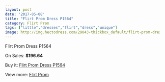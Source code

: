 ```yaml
---
layout: post
date: '2017-05-08'
title: "Flirt Prom Dress P1564"
category: Flirt Prom
tags: ["little","dresses","flirt","dress","unique"]
image: http://img.hectodress.com/29043-thickbox_default/flirt-prom-dress-p1564.jpg
---
```

Flirt Prom Dress P1564

On Sales: **$196.64**
<a href="https://www.hectodress.com/flirt-prom/13558-flirt-prom-dress-p1564.html"><amp-img layout="responsive" width="600" height="600" src="//img.hectodress.com/29043-thickbox_default/flirt-prom-dress-p1564.jpg" alt="Flirt Prom Dress P1564 0" /></a>
<a href="https://www.hectodress.com/flirt-prom/13558-flirt-prom-dress-p1564.html"><amp-img layout="responsive" width="600" height="600" src="//img.hectodress.com/29047-thickbox_default/flirt-prom-dress-p1564.jpg" alt="Flirt Prom Dress P1564 1" /></a>
<a href="https://www.hectodress.com/flirt-prom/13558-flirt-prom-dress-p1564.html"><amp-img layout="responsive" width="600" height="600" src="//img.hectodress.com/29046-thickbox_default/flirt-prom-dress-p1564.jpg" alt="Flirt Prom Dress P1564 2" /></a>
<a href="https://www.hectodress.com/flirt-prom/13558-flirt-prom-dress-p1564.html"><amp-img layout="responsive" width="600" height="600" src="//img.hectodress.com/29045-thickbox_default/flirt-prom-dress-p1564.jpg" alt="Flirt Prom Dress P1564 3" /></a>
<a href="https://www.hectodress.com/flirt-prom/13558-flirt-prom-dress-p1564.html"><amp-img layout="responsive" width="600" height="600" src="//img.hectodress.com/29044-thickbox_default/flirt-prom-dress-p1564.jpg" alt="Flirt Prom Dress P1564 4" /></a>

Buy it: [Flirt Prom Dress P1564](https://www.hectodress.com/flirt-prom/13558-flirt-prom-dress-p1564.html "Flirt Prom Dress P1564")

View more: [Flirt Prom](https://www.hectodress.com/223-flirt-prom "Flirt Prom")
